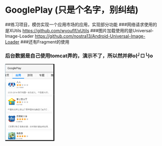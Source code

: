 # GooglePlay (只是个名字，别纠结)
##练习项目，模仿实现一个应用市场的应用，实现部分功能
###网络请求使用的是XUtils https://github.com/wyouflf/xUtils
###图片加载使用的是Universal-Image-Loader https://github.com/nostra13/Android-Universal-Image-Loader
###还有Fragment的使用 
### 后台数据是自己使用tomcat弄的，演示不了，所以然并卵o(╯□╰)o
<img src="pic/app.png" width="32%" /> 
